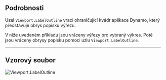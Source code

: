 ## Podrobnosti
Uzel `Viewport.LabelOutline` vrací ohraničující kvádr aplikace Dynamo, který představuje obrys popisku výřezu.

V níže uvedeném příkladu jsou vráceny výřezy pro vybraný výkres. Poté jsou vráceny obrysy popisku pomocí uzlu `Viewport.LabelOutline`.
___
## Vzorový soubor

![Viewport.LabelOutline](./Revit.Elements.Viewport.LabelOutline_img.jpg)
